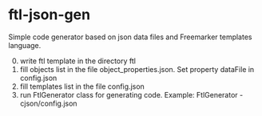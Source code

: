 # ftl-json-gen
Simple code generator based on json data files and Freemarker templates language.

0. write ftl template in the directory ftl 
1. fill objects list in the file object_properties.json. Set property dataFile in config.json
2. fill templates list in the file config.json 
3. run FtlGenerator class for generating code.
Example:
FtlGenerator -cjson/config.json
